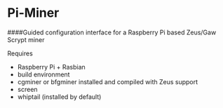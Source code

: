 # Pi-Miner

####Guided configuration interface for a Raspberry Pi based Zeus/Gaw Scrypt miner

Requires
* Raspberry Pi + Rasbian
* build environment
* cgminer or bfgminer installed and compiled with Zeus support
* screen
* whiptail (installed by default)

